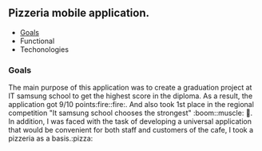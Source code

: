 <head><h2>Pizzeria mobile application.</h2></head>
<ul>
  <li><a href="#goals"> Goals </a></li>
  <li> Functional </li>
  <li> Techonologies </li>
</ul>
<h3><a name = "goals"> Goals </a> </h3>
The main purpose of this application was to create a graduation project at IT samsung school to get the highest score in the diploma.  As a result, the application got 9/10 points:fire::fire:.  And also took 1st place in the regional competition "It samsung school chooses the strongest" :boom::muscle: 🥇.  In addition, I was faced with the task of developing a universal application that would be convenient for both staff and customers of the cafe, I took a pizzeria as a basis.:pizza:
  
<!--br>This application has a login page with the ability to log in via SMS or Google account. The application has an interface for both the user and the staff (Courier, admin, cook, administrator). The application is link to the real-time Google database.

